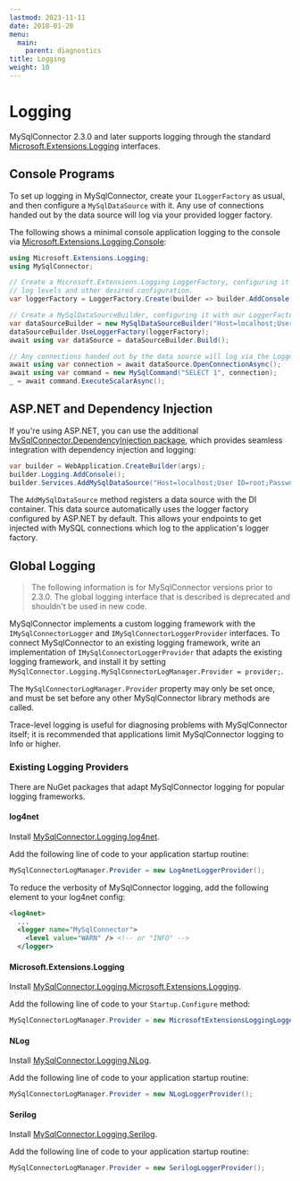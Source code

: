 ```yaml
---
lastmod: 2023-11-11
date: 2018-01-20
menu:
  main:
    parent: diagnostics
title: Logging
weight: 10
---
```


# Logging

MySqlConnector 2.3.0 and later supports logging through the standard [Microsoft.Extensions.Logging](https://learn.microsoft.com/en-us/dotnet/core/extensions/logging) interfaces.

## Console Programs

To set up logging in MySqlConnector, create your `ILoggerFactory` as usual, and then configure a `MySqlDataSource` with it.
Any use of connections handed out by the data source will log via your provided logger factory.

The following shows a minimal console application logging to the console via [Microsoft.Extensions.Logging.Console](https://www.nuget.org/packages/Microsoft.Extensions.Logging.Console):

```csharp
using Microsoft.Extensions.Logging;
using MySqlConnector;

// Create a Microsoft.Extensions.Logging LoggerFactory, configuring it with the providers,
// log levels and other desired configuration.
var loggerFactory = LoggerFactory.Create(builder => builder.AddConsole());

// Create a MySqlDataSourceBuilder, configuring it with our LoggerFactory.
var dataSourceBuilder = new MySqlDataSourceBuilder("Host=localhost;User ID=root;Password=pass");
dataSourceBuilder.UseLoggerFactory(loggerFactory);
await using var dataSource = dataSourceBuilder.Build();

// Any connections handed out by the data source will log via the LoggerFactory:
await using var connection = await dataSource.OpenConnectionAsync();
await using var command = new MySqlCommand("SELECT 1", connection);
_ = await command.ExecuteScalarAsync();
```

## ASP.NET and Dependency Injection

If you're using ASP.NET, you can use the additional [MySqlConnector.DependencyInjection package](https://www.nuget.org/packages/MySqlConnector.DependencyInjection), which provides seamless integration with dependency injection and logging:

```csharp
var builder = WebApplication.CreateBuilder(args);
builder.Logging.AddConsole();
builder.Services.AddMySqlDataSource("Host=localhost;User ID=root;Password=pass");
```

The `AddMySqlDataSource` method registers a data source with the DI container.
This data source automatically uses the logger factory configured by ASP.NET by default.
This allows your endpoints to get injected with MySQL connections which log to the application's logger factory.

## Global Logging

<blockquote class="warning">
The following information is for MySqlConnector versions prior to 2.3.0.
The global logging interface that is described is deprecated and shouldn't be used in new code.
</blockquote>

MySqlConnector implements a custom logging framework with the `IMySqlConnectorLogger` and `IMySqlConnectorLoggerProvider` interfaces.
To connect MySqlConnector to an existing logging framework, write an implementation of `IMySqlConnectorLoggerProvider` that adapts
the existing logging framework, and install it by setting `MySqlConnector.Logging.MySqlConnectorLogManager.Provider = provider;`.

The `MySqlConnectorLogManager.Provider` property may only be set once, and must be set before any other MySqlConnector library methods are called.

Trace-level logging is useful for diagnosing problems with MySqlConnector itself; it is recommended that applications limit MySqlConnector
logging to Info or higher.

### Existing Logging Providers

There are NuGet packages that adapt MySqlConnector logging for popular logging frameworks.

#### log4net

Install [MySqlConnector.Logging.log4net](https://www.nuget.org/packages/MySqlConnector.Logging.log4net/).

Add the following line of code to your application startup routine:

```csharp
MySqlConnectorLogManager.Provider = new Log4netLoggerProvider();
```

To reduce the verbosity of MySqlConnector logging, add the following element to your log4net config:

```xml
<log4net>
  ...
  <logger name="MySqlConnector">
    <level value="WARN" /> <!-- or "INFO" -->
  </logger>
```

#### Microsoft.Extensions.Logging

Install [MySqlConnector.Logging.Microsoft.Extensions.Logging](https://www.nuget.org/packages/MySqlConnector.Logging.Microsoft.Extensions.Logging/).

Add the following line of code to your `Startup.Configure` method:

```csharp
MySqlConnectorLogManager.Provider = new MicrosoftExtensionsLoggingLoggerProvider(loggerFactory);
```

#### NLog

Install [MySqlConnector.Logging.NLog](https://www.nuget.org/packages/MySqlConnector.Logging.NLog/).

Add the following line of code to your application startup routine:

```csharp
MySqlConnectorLogManager.Provider = new NLogLoggerProvider();
```

#### Serilog

Install [MySqlConnector.Logging.Serilog](https://www.nuget.org/packages/MySqlConnector.Logging.Serilog/).

Add the following line of code to your application startup routine:

```csharp
MySqlConnectorLogManager.Provider = new SerilogLoggerProvider();
```
